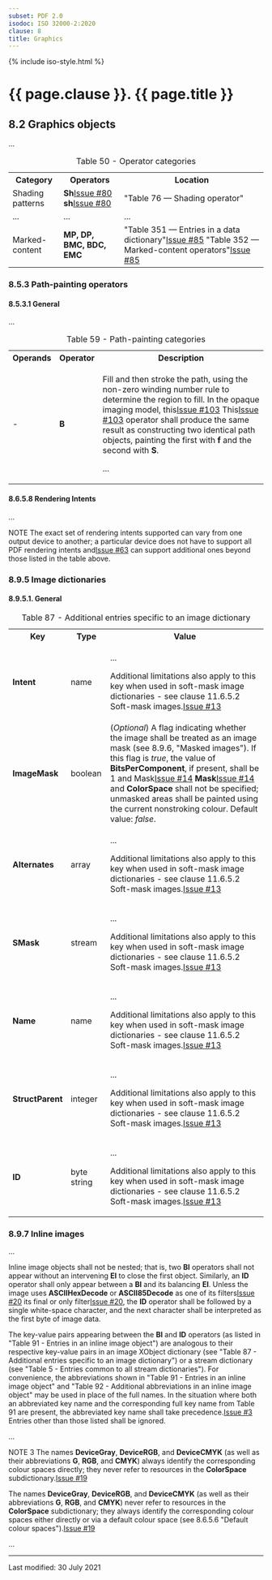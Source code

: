 ```yaml
---
subset: PDF 2.0
isodoc: ISO 32000-2:2020
clause: 8
title: Graphics
---
```


{% include iso-style.html %}
<div class="isostyle">


<h1>{{ page.clause }}. {{ page.title }}</h1>

<h2>8.2 Graphics objects</h2>

<p>...</p>

<table>
  <caption>Table 50 - Operator categories</caption>
  <tr>
    <th>Category</th>
    <th>Operators</th>
    <th>Location</th>
  </tr>
  <tr>
    <td>Shading patterns</td>
    <td>
    <span class="deleted-text"><b>Sh</b><span class="deleted-tooltiptext"><a href="https://github.com/pdf-association/pdf-issues/issues/80" target="_blank">Issue #80</a></span></span>
    <span class="new-text"><b>sh</b><span class="new-tooltiptext"><a href="https://github.com/pdf-association/pdf-issues/issues/80" target="_blank">Issue #80</a></span></span>
    </td>
    <td>"Table 76 — Shading operator"
    </td>
  </tr>
  <tr>
    <td>...</td>
    <td>...</td>
    <td>...</td>
  </tr>
  <tr>
    <td>Marked-content</td>
    <td><b>MP, DP, BMC, BDC, EMC</b></td>
    <td>
    <span class="deleted-text">"Table 351 — Entries in a data dictionary"<span class="deleted-tooltiptext"><a href="https://github.com/pdf-association/pdf-issues/issues/85" target="_blank">Issue #85</a></span></span>
    <span class="new-text">"Table 352 — Marked-content operators"<span class="new-tooltiptext"><a href="https://github.com/pdf-association/pdf-issues/issues/85" target="_blank">Issue #85</a></span></span>
    </td>
  </tr>
</table>

<h3>8.5.3 Path-painting operators</h3>

<h4>8.5.3.1 General</h4>

<p>...</p>

<table>
  <caption>Table 59 - Path-painting categories</caption>
  <tr>
    <th>Operands</th>
    <th>Operator</th>
    <th>Description</th>
  </tr>
  <tr>
    <td>-</td>
    <td><b>B</b></td>
    <td>
    <p>Fill and then stroke the path, using the non-zero winding number rule to determine the region to fill.
    <span class="new-text">In the opaque imaging model, this<span class="new-tooltiptext"><a href="https://github.com/pdf-association/pdf-issues/issues/103" target="_blank">Issue #103</a></span></span>
    <span class="deleted-text">This<span class="deleted-tooltiptext"><a href="https://github.com/pdf-association/pdf-issues/issues/103" target="_blank">Issue #103</a></span></span> operator shall produce the same result
    as constructing two identical path objects, painting the first with <b>f</b> and the second with <b>S</b>.</p>
    <p>...</p>
    </td>
  </tr>
</table>


<h4>8.6.5.8 Rendering Intents</h4>

<p>...</p>

<p>
NOTE The exact set of rendering intents supported can vary from one output device to another; a particular device
<span class="deleted-text">does not have to support all PDF rendering intents and<span class="deleted-tooltiptext"><a href="https://github.com/pdf-association/pdf-issues/issues/63" target="_blank">Issue #63</a></span></span>
can support additional ones beyond those listed in the table above.
</p>


<h3>8.9.5 Image dictionaries</h3>


<h4>8.9.5.1. General</h4>


<table>
  <caption>Table 87 - Additional entries specific to an image dictionary</caption>
  <tr>
    <th>Key</th>
    <th>Type</th>
    <th>Value</th>
  </tr>
  <tr>
    <td><b>Intent</b></td>
    <td>name</td>
    <td>
    	<p>...</p>
    	<p><span class="new-text">Additional limitations also apply to this key when used in soft-mask image dictionaries - see clause 11.6.5.2
    	Soft-mask images.<span class="new-tooltiptext"><a href="https://github.com/pdf-association/pdf-issues/issues/13" target="_blank">Issue #13</a></span></span></p>
    </td>
  </tr>
  <tr>
    <td><b>ImageMask</b></td>
    <td>boolean</td>
    <td>(<i>Optional</i>) A flag indicating whether the image shall be treated as an image mask (see 8.9.6, "Masked images"). If this flag is <i>true</i>,
    the value of <b>BitsPerComponent</b>, if present, shall be 1 and <span class="deleted-text">Mask<span class="deleted-tooltiptext"><a href="https://github.com/pdf-association/pdf-issues/issues/14" target="_blank">Issue #14</a></span></span>
    <span class="new-text"><b>Mask</b><span class="new-tooltiptext"><a href="https://github.com/pdf-association/pdf-issues/issues/14" target="_blank">Issue #14</a></span></span> and <b>ColorSpace</b> shall not be specified; unmasked areas shall be
    painted using the current nonstroking colour. Default value: <i>false</i>.
    </td>
  </tr>
  <tr>
    <td><b>Alternates</b></td>
    <td>array</td>
    <td>
    	<p>...</p>
    	<p><span class="new-text">Additional limitations also apply to this key when used in soft-mask image dictionaries - see clause 11.6.5.2
    Soft-mask images.<span class="new-tooltiptext"><a href="https://github.com/pdf-association/pdf-issues/issues/13" target="_blank">Issue #13</a></span></span></p></td>
  </tr>
  <tr>
    <td><b>SMask</b></td>
    <td>stream</td>
    <td><p>...</p><p><span class="new-text">Additional limitations also apply to this key when used in soft-mask image dictionaries - see clause 11.6.5.2
    Soft-mask images.<span class="new-tooltiptext"><a href="https://github.com/pdf-association/pdf-issues/issues/13" target="_blank">Issue #13</a></span></span></p></td>
  </tr>
  <tr>
    <td><b>Name</b></td>
    <td>name</td>
    <td><p>...</p><p><span class="new-text">Additional limitations also apply to this key when used in soft-mask image dictionaries - see clause 11.6.5.2
    Soft-mask images.<span class="new-tooltiptext"><a href="https://github.com/pdf-association/pdf-issues/issues/13" target="_blank">Issue #13</a></span></span></p></td>
  </tr>
  <tr>
    <td><b>StructParent</b></td>
    <td>integer</td>
    <td><p>...</p><p><span class="new-text">Additional limitations also apply to this key when used in soft-mask image dictionaries - see clause 11.6.5.2
    Soft-mask images.<span class="new-tooltiptext"><a href="https://github.com/pdf-association/pdf-issues/issues/13" target="_blank">Issue #13</a></span></span></p></td>
  </tr>
  <tr>
    <td><b>ID</b></td>
    <td>byte string</td>
    <td><p>...</p><p><span class="new-text">Additional limitations also apply to this key when used in soft-mask image dictionaries - see clause 11.6.5.2
    Soft-mask images.<span class="new-tooltiptext"><a href="https://github.com/pdf-association/pdf-issues/issues/13" target="_blank">Issue #13</a></span></span></p></td>
  </tr>
</table>


<h3>8.9.7 Inline images</h3>


<p>...</p>

<p>
Inline image objects shall not be nested; that is, two <b>BI</b> operators shall not appear without an intervening <b>EI</b> to close the first object.
Similarly, an <b>ID</b> operator shall only appear between a <b>BI</b> and its balancing <b>EI</b>. Unless the image uses <b>ASCIIHexDecode</b> or
<b>ASCII85Decode</b> as <span class="deleted-text">one of its filters<span class="deleted-tooltiptext"><a href="https://github.com/pdf-association/pdf-issues/issues/20" target="_blank">Issue #20</a></span></span>
<span class="new-text">its final or only filter<span class="new-tooltiptext"><a href="https://github.com/pdf-association/pdf-issues/issues/20" target="_blank">Issue #20</a></span></span>, the <b>ID</b> operator shall be followed by a
single white-space character, and the next character shall be interpreted as the first byte of image data.
</p>

<p>
The key-value pairs appearing between the <b>BI</b> and <b>ID</b> operators (as listed in "Table 91 - Entries in an inline
image object") are analogous to their respective key-value pairs in an image XObject dictionary (see "Table 87 - Additional
entries specific to an image dictionary") or a stream dictionary (see "Table 5 - Entries common to all stream dictionaries").
For convenience, the abbreviations shown in "Table 91 - Entries in an inline image object" and "Table 92 - Additional
abbreviations in an inline image object" may be used in place of the full names. <span class="new-text">In the situation where
both an abbreviated key name and the corresponding full key name from Table 91 are present, the abbreviated key name shall take
precedence.<span class="new-tooltiptext"><a href="https://github.com/pdf-association/pdf-issues/issues/3" target="_blank">Issue #3</a></span></span> Entries other than those listed shall be ignored.
</p>

<p>...</p>

<p>
<span class="deleted-text">NOTE 3 The names <b>DeviceGray</b>, <b>DeviceRGB</b>, and <b>DeviceCMYK</b> (as well as their abbreviations <b>G</b>, <b>RGB</b>, and <b>CMYK</b>) always
identify the corresponding colour spaces directly; they never refer to resources in the <b>ColorSpace</b> subdictionary.<span class="deleted-tooltiptext"><a href="https://github.com/pdf-association/pdf-issues/issues/19" target="_blank">Issue #19</a></span></span>


<span class="new-text">The names <b>DeviceGray</b>, <b>DeviceRGB</b>, and <b>DeviceCMYK</b> (as well as their abbreviations <b>G</b>, <b>RGB</b>, and <b>CMYK</b>) never refer to
resources in the <b>ColorSpace</b> subdictionary; they always identify the corresponding colour spaces either directly or via a default colour space (see
8.6.5.6 "Default colour spaces").<span class="new-tooltiptext"><a href="https://github.com/pdf-association/pdf-issues/issues/19" target="_blank">Issue #19</a></span></span>
</p>

<p>...</p>

</div>


<hr>
<p class="footnote">Last modified: 30 July 2021</p>
